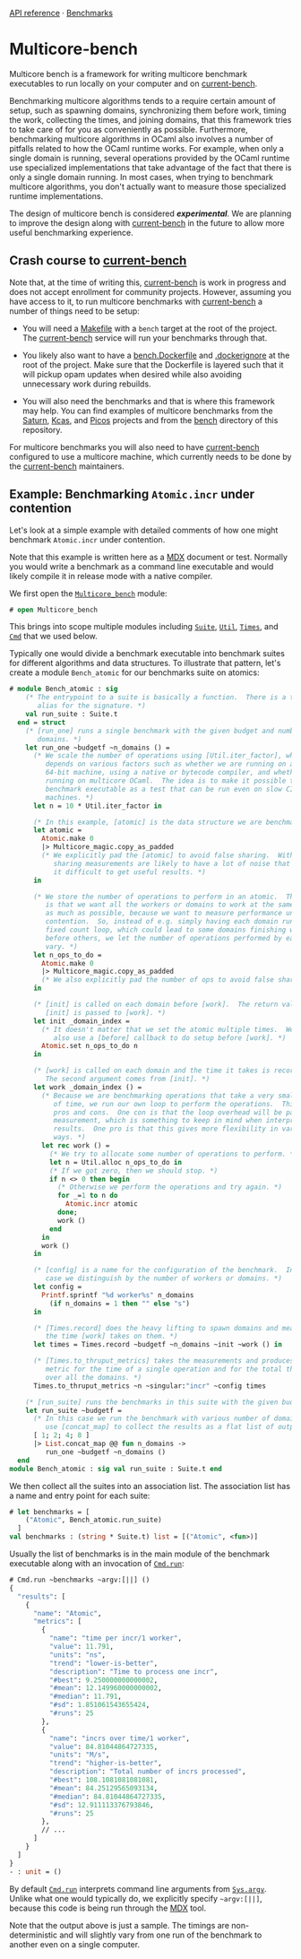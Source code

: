 [API reference](https://ocaml-multicore.github.io/multicore-bench/doc/multicore-bench/Multicore_bench/index.html)
&middot;
[Benchmarks](https://bench.ci.dev/ocaml-multicore/multicore-bench/branch/main?worker=pascal&image=bench.Dockerfile)

# Multicore-bench

Multicore bench is a framework for writing multicore benchmark executables to
run locally on your computer and on
[current-bench](https://github.com/ocurrent/current-bench).

Benchmarking multicore algorithms tends to a require certain amount of setup,
such as spawning domains, synchronizing them before work, timing the work,
collecting the times, and joining domains, that this framework tries to take
care of for you as conveniently as possible. Furthermore, benchmarking multicore
algorithms in OCaml also involves a number of pitfalls related to how the OCaml
runtime works. For example, when only a single domain is running, several
operations provided by the OCaml runtime use specialized implementations that
take advantage of the fact that there is only a single domain running. In most
cases, when trying to benchmark multicore algorithms, you don't actually want to
measure those specialized runtime implementations.

The design of multicore bench is considered **_experimental_**. We are planning
to improve the design along with
[current-bench](https://github.com/ocurrent/current-bench) in the future to
allow more useful benchmarking experience.

## Crash course to [current-bench](https://github.com/ocurrent/current-bench)

Note that, at the time of writing this,
[current-bench](https://github.com/ocurrent/current-bench) is work in progress
and does not accept enrollment for community projects. However, assuming you
have access to it, to run multicore benchmarks with
[current-bench](https://github.com/ocurrent/current-bench) a number of things
need to be setup:

- You will need a [Makefile](Makefile) with a `bench` target at the root of the
  project. The [current-bench](https://github.com/ocurrent/current-bench)
  service will run your benchmarks through that.

- You likely also want to have a [bench.Dockerfile](bench.Dockerfile) and
  [.dockerignore](.dockerignore) at the root of the project. Make sure that the
  Dockerfile is layered such that it will pickup opam updates when desired while
  also avoiding unnecessary work during rebuilds.

- You will also need the benchmarks and that is where this framework may help.
  You can find examples of multicore benchmarks from the
  [Saturn](https://github.com/ocaml-multicore/saturn/tree/main/bench),
  [Kcas](https://github.com/ocaml-multicore/kcas/tree/main/bench), and
  [Picos](https://github.com/ocaml-multicore/picos/tree/main/bench) projects and
  from the [bench](bench) directory of this repository.

For multicore benchmarks you will also need to have
[current-bench](https://github.com/ocurrent/current-bench) configured to use a
multicore machine, which currently needs to be done by the
[current-bench](https://github.com/ocurrent/current-bench) maintainers.

## Example: Benchmarking `Atomic.incr` under contention

Let's look at a simple example with detailed comments of how one might benchmark
`Atomic.incr` under contention.

Note that this example is written here as a
[MDX](https://github.com/realworldocaml/mdx) document or test. Normally you
would write a benchmark as a command line executable and would likely compile it
in release mode with a native compiler.

We first open the
[`Multicore_bench`](https://ocaml-multicore.github.io/multicore-bench/doc/multicore-bench/Multicore_bench/index.html)
module:

```ocaml
# open Multicore_bench
```

This brings into scope multiple modules including
[`Suite`](https://ocaml-multicore.github.io/multicore-bench/doc/multicore-bench/Multicore_bench/Suite/index.html),
[`Util`](https://ocaml-multicore.github.io/multicore-bench/doc/multicore-bench/Multicore_bench/Util/index.html),
[`Times`](https://ocaml-multicore.github.io/multicore-bench/doc/multicore-bench/Multicore_bench/Times/index.html),
and
[`Cmd`](https://ocaml-multicore.github.io/multicore-bench/doc/multicore-bench/Multicore_bench/Cmd/index.html)
that we used below.

Typically one would divide a benchmark executable into benchmark suites for
different algorithms and data structures. To illustrate that pattern, let's
create a module `Bench_atomic` for our benchmarks suite on atomics:

```ocaml
# module Bench_atomic : sig
    (* The entrypoint to a suite is basically a function.  There is a type
       alias for the signature. *)
    val run_suite : Suite.t
  end = struct
    (* [run_one] runs a single benchmark with the given budget and number of
       domains. *)
    let run_one ~budgetf ~n_domains () =
      (* We scale the number of operations using [Util.iter_factor], which
         depends on various factors such as whether we are running on a 32- or
         64-bit machine, using a native or bytecode compiler, and whether we are
         running on multicore OCaml.  The idea is to make it possible to use the
         benchmark executable as a test that can be run even on slow CI
         machines. *)
      let n = 10 * Util.iter_factor in

      (* In this example, [atomic] is the data structure we are benchmarking. *)
      let atomic =
        Atomic.make 0
        |> Multicore_magic.copy_as_padded
        (* We explicitly pad the [atomic] to avoid false sharing.  With false
           sharing measurements are likely to have a lot of noise that makes
           it difficult to get useful results. *)
      in

      (* We store the number of operations to perform in an atomic.  The idea
         is that we want all the workers or domains to work at the same time
         as much as possible, because we want to measure performance under
         contention.  So, instead of e.g. simply having each domain run a
         fixed count loop, which could lead to some domains finishing well
         before others, we let the number of operations performed by each domain
         vary. *)
      let n_ops_to_do =
        Atomic.make 0
        |> Multicore_magic.copy_as_padded
        (* We also explicitly pad the number of ops to avoid false sharing. *)
      in

      (* [init] is called on each domain before [work].  The return value of
         [init] is passed to [work]. *)
      let init _domain_index =
        (* It doesn't matter that we set the atomic multiple times.  We could
           also use a [before] callback to do setup before [work]. *)
        Atomic.set n_ops_to_do n
      in

      (* [work] is called on each domain and the time it takes is recorded.
         The second argument comes from [init]. *)
      let work _domain_index () =
        (* Because we are benchmarking operations that take a very small amount
           of time, we run our own loop to perform the operations.  This has
           pros and cons.  One con is that the loop overhead will be part of the
           measurement, which is something to keep in mind when interpreting the
           results.  One pro is that this gives more flexibility in various
           ways. *)
        let rec work () =
          (* We try to allocate some number of operations to perform. *)
          let n = Util.alloc n_ops_to_do in
          (* If we got zero, then we should stop. *)
          if n <> 0 then begin
            (* Otherwise we perform the operations and try again. *)
            for _=1 to n do
              Atomic.incr atomic
            done;
            work ()
          end
        in
        work ()
      in

      (* [config] is a name for the configuration of the benchmark.  In this
         case we distinguish by the number of workers or domains. *)
      let config =
        Printf.sprintf "%d worker%s" n_domains
          (if n_domains = 1 then "" else "s")
      in

      (* [Times.record] does the heavy lifting to spawn domains and measure
         the time [work] takes on them. *)
      let times = Times.record ~budgetf ~n_domains ~init ~work () in

      (* [Times.to_thruput_metrics] takes the measurements and produces both a
         metric for the time of a single operation and for the total thruput
         over all the domains. *)
      Times.to_thruput_metrics ~n ~singular:"incr" ~config times

    (* [run_suite] runs the benchmarks in this suite with the given budget. *)
    let run_suite ~budgetf =
      (* In this case we run the benchmark with various number of domains. We
         use [concat_map] to collect the results as a flat list of outputs. *)
      [ 1; 2; 4; 8 ]
      |> List.concat_map @@ fun n_domains ->
         run_one ~budgetf ~n_domains ()
  end
module Bench_atomic : sig val run_suite : Suite.t end
```

We then collect all the suites into an association list. The association list
has a name and entry point for each suite:

```ocaml
# let benchmarks = [
    ("Atomic", Bench_atomic.run_suite)
  ]
val benchmarks : (string * Suite.t) list = [("Atomic", <fun>)]
```

Usually the list of benchmarks is in the main module of the benchmark executable
along with an invocation of
[`Cmd.run`](https://ocaml-multicore.github.io/multicore-bench/doc/multicore-bench/Multicore_bench/Cmd/index.html#val-run):

```ocaml non-deterministic
# Cmd.run ~benchmarks ~argv:[||] ()
{
  "results": [
    {
      "name": "Atomic",
      "metrics": [
        {
          "name": "time per incr/1 worker",
          "value": 11.791,
          "units": "ns",
          "trend": "lower-is-better",
          "description": "Time to process one incr",
          "#best": 9.250000000000002,
          "#mean": 12.149960000000002,
          "#median": 11.791,
          "#sd": 1.851061543655424,
          "#runs": 25
        },
        {
          "name": "incrs over time/1 worker",
          "value": 84.81044864727335,
          "units": "M/s",
          "trend": "higher-is-better",
          "description": "Total number of incrs processed",
          "#best": 108.1081081081081,
          "#mean": 84.25129565093134,
          "#median": 84.81044864727335,
          "#sd": 12.911113376793846,
          "#runs": 25
        },
        // ...
      ]
    }
  ]
}
- : unit = ()
```

By default
[`Cmd.run`](https://ocaml-multicore.github.io/multicore-bench/doc/multicore-bench/Multicore_bench/Cmd/index.html#val-run)
interprets command line arguments from
[`Sys.argv`](https://v2.ocaml.org/api/Sys.html#VALargv). Unlike what one would
typically do, we explicitly specify `~argv:[||]`, because this code is being run
through the [MDX](https://github.com/realworldocaml/mdx) tool.

Note that the output above is just a sample. The timings are non-deterministic
and will slightly vary from one run of the benchmark to another even on a single
computer.
